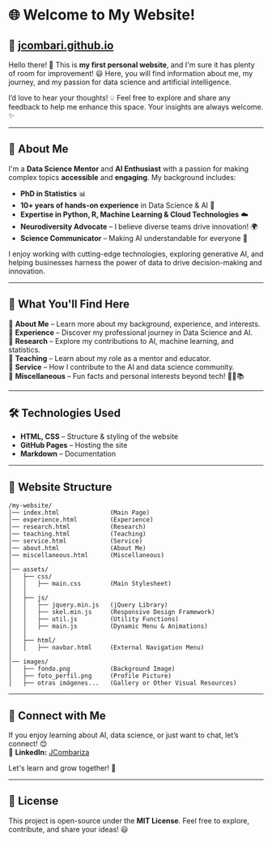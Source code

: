# 🌐 Welcome to My Website!

## 🚀 [jcombari.github.io](https://jcombari.github.io/)

Hello there! 👋 This is **my first personal website**, and I'm sure it has plenty of room for improvement! 😃 Here, you will find information about me, my journey, and my passion for data science and artificial intelligence.

I’d love to hear your thoughts! 💡 Feel free to explore and share any feedback to help me enhance this space. Your insights are always welcome. ✨

---

## 🧠 About Me

I'm a **Data Science Mentor** and **AI Enthusiast** with a passion for making complex topics **accessible** and **engaging**. My background includes:

- **PhD in Statistics** 📊
- **10+ years of hands-on experience** in Data Science & AI 🤖
- **Expertise in Python, R, Machine Learning & Cloud Technologies** ☁️
- **Neurodiversity Advocate** – I believe diverse teams drive innovation! 🌍
- **Science Communicator** – Making AI understandable for everyone 📝

I enjoy working with cutting-edge technologies, exploring generative AI, and helping businesses harness the power of data to drive decision-making and innovation. 

---

## 📌 What You'll Find Here

🔹 **About Me** – Learn more about my background, experience, and interests.  
🔹 **Experience** – Discover my professional journey in Data Science and AI.  
🔹 **Research** – Explore my contributions to AI, machine learning, and statistics.  
🔹 **Teaching** – Learn about my role as a mentor and educator.  
🔹 **Service** – How I contribute to the AI and data science community.  
🔹 **Miscellaneous** – Fun facts and personal interests beyond tech! 🎨📸📚

---

## 🛠 Technologies Used
- **HTML, CSS** – Structure & styling of the website  
- **GitHub Pages** – Hosting the site  
- **Markdown** – Documentation  
---

## 📂 Website Structure

```plaintext
/my-website/
│── index.html              (Main Page)
│── experience.html         (Experience)
│── research.html           (Research)
│── teaching.html           (Teaching)
│── service.html            (Service)
│── about.html              (About Me)
│── miscellaneous.html      (Miscellaneous)
│
│── assets/
│   ├── css/
│   │   ├── main.css        (Main Stylesheet)
│   │
│   ├── js/
│   │   ├── jquery.min.js   (jQuery Library)
│   │   ├── skel.min.js     (Responsive Design Framework)
│   │   ├── util.js         (Utility Functions)
│   │   ├── main.js         (Dynamic Menu & Animations)
│   │
│   ├── html/
│   │   ├── navbar.html     (External Navigation Menu)
│
│── images/
│   ├── fondo.png           (Background Image)
│   ├── foto_perfil.png     (Profile Picture)
│   ├── otras imágenes...   (Gallery or Other Visual Resources)
```

---

## 🔗 Connect with Me
If you enjoy learning about AI, data science, or just want to chat, let’s connect! 😊  
💼 **LinkedIn:** [JCombariza](https://www.linkedin.com/in/jennyfercombariza/recent-activity/all/)  
 

Let's learn and grow together! 🚀

---

## 📝 License
This project is open-source under the **MIT License**. Feel free to explore, contribute, and share your ideas! 😃


